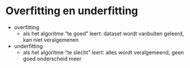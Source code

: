 # Overfitting en underfitting
- overfitting 
	- als het algoritme “te goed” leert: dataset wordt vanbuiten geleerd, kan niet veralgemenen
- underfitting
	- als het algoritme “te slecht” leert: alles wordt veralgemeend, geen goed onderscheid meer